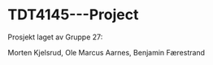 # TDT4145---Project

Prosjekt laget av Gruppe 27:

Morten Kjelsrud,
Ole Marcus Aarnes,
Benjamin Færestrand
